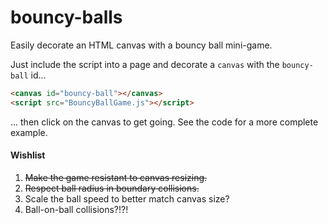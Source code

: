 # bouncy-balls
Easily decorate an HTML canvas with a bouncy ball mini-game.

Just include the script into a page and decorate a `canvas` with the `bouncy-ball` id...

```html
<canvas id="bouncy-ball"></canvas>
<script src="BouncyBallGame.js"></script>
```

... then click on the canvas to get going.  See the code for a more complete example.

#### Wishlist
1. ~~Make the game resistant to canvas resizing.~~
2. ~~Respect ball radius in boundary collisions.~~
3. Scale the ball speed to better match canvas size?
4. Ball-on-ball collisions?!?!
